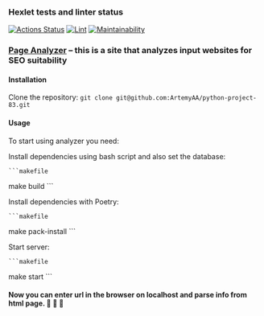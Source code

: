 ### Hexlet tests and linter status

[![Actions Status](https://github.com/ArtemyAA/python-project-83/actions/workflows/hexlet-check.yml/badge.svg)](https://github.com/ArtemyAA/python-project-83/actions)
[![Lint](https://github.com/ArtemyAA/python-project-83/actions/workflows/linter.yml/badge.svg)](https://github.com/ArtemyAA/python-project-83/actions/workflows/linter.yml)
[![Maintainability](https://api.codeclimate.com/v1/badges/20a2c19a2e5abf321796/maintainability)](https://codeclimate.com/github/ArtemyAA/python-project-83/maintainability)

### [Page Analyzer](https://python-project-83-w3lx.onrender.com/) – this is a site that analyzes input websites for SEO suitability

#### Installation

Clone the repository:
    ```
git clone git@github.com:ArtemyAA/python-project-83.git
    ```

#### Usage

To start using analyzer you need:

Install dependencies using bash script and also set the database:

    ```makefile
make build
    ```

Install dependencies with Poetry:

    ```makefile
make pack-install
    ```

Start server:

    ```makefile
make start
    ```

#### Now you can enter url in the browser on localhost and parse info from html page. :clap: :clap: :clap:
